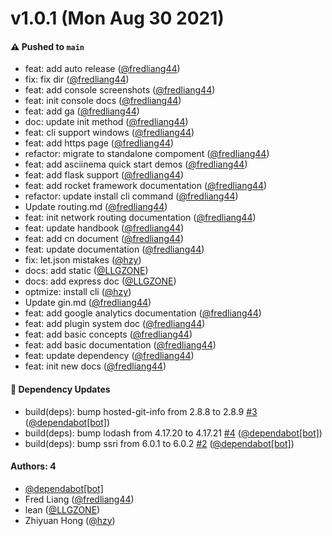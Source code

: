 # v1.0.1 (Mon Aug 30 2021)

#### ⚠️ Pushed to `main`

- feat: add auto release ([@fredliang44](https://github.com/fredliang44))
- fix: fix dir ([@fredliang44](https://github.com/fredliang44))
- feat: add console screenshots ([@fredliang44](https://github.com/fredliang44))
- feat: init console docs ([@fredliang44](https://github.com/fredliang44))
- feat: add ga ([@fredliang44](https://github.com/fredliang44))
- doc: update init method ([@fredliang44](https://github.com/fredliang44))
- feat: cli support windows ([@fredliang44](https://github.com/fredliang44))
- feat: add https page ([@fredliang44](https://github.com/fredliang44))
- refactor: migrate to standalone compoment ([@fredliang44](https://github.com/fredliang44))
- feat: add asciinema quick start demos ([@fredliang44](https://github.com/fredliang44))
- feat: add flask support ([@fredliang44](https://github.com/fredliang44))
- feat: add rocket framework documentation ([@fredliang44](https://github.com/fredliang44))
- refactor: update install cli command ([@fredliang44](https://github.com/fredliang44))
- Update routing.md ([@fredliang44](https://github.com/fredliang44))
- feat: init network routing documentation ([@fredliang44](https://github.com/fredliang44))
- feat: update handbook ([@fredliang44](https://github.com/fredliang44))
- feat: add cn document ([@fredliang44](https://github.com/fredliang44))
- feat: update documentation ([@fredliang44](https://github.com/fredliang44))
- fix: let.json mistakes ([@hzy](https://github.com/hzy))
- docs: add static ([@LLGZONE](https://github.com/LLGZONE))
- docs: add express doc ([@LLGZONE](https://github.com/LLGZONE))
- optmize: install cli ([@hzy](https://github.com/hzy))
- Update gin.md ([@fredliang44](https://github.com/fredliang44))
- feat: add google analytics documentation ([@fredliang44](https://github.com/fredliang44))
- feat: add plugin system doc ([@fredliang44](https://github.com/fredliang44))
- feat: add basic concepts ([@fredliang44](https://github.com/fredliang44))
- feat: add basic documentation ([@fredliang44](https://github.com/fredliang44))
- feat: update dependency ([@fredliang44](https://github.com/fredliang44))
- feat: init new docs ([@fredliang44](https://github.com/fredliang44))

#### 🔩 Dependency Updates

- build(deps): bump hosted-git-info from 2.8.8 to 2.8.9 [#3](https://github.com/let-sh/docs/pull/3) ([@dependabot[bot]](https://github.com/dependabot[bot]))
- build(deps): bump lodash from 4.17.20 to 4.17.21 [#4](https://github.com/let-sh/docs/pull/4) ([@dependabot[bot]](https://github.com/dependabot[bot]))
- build(deps): bump ssri from 6.0.1 to 6.0.2 [#2](https://github.com/let-sh/docs/pull/2) ([@dependabot[bot]](https://github.com/dependabot[bot]))

#### Authors: 4

- [@dependabot[bot]](https://github.com/dependabot[bot])
- Fred Liang ([@fredliang44](https://github.com/fredliang44))
- lean ([@LLGZONE](https://github.com/LLGZONE))
- Zhiyuan Hong ([@hzy](https://github.com/hzy))
